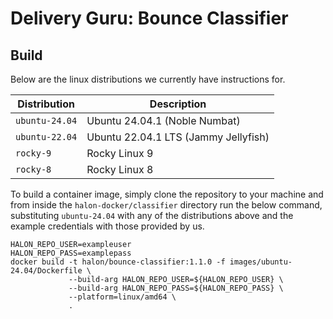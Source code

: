 # Delivery Guru: Bounce Classifier

## Build

Below are the linux distributions we currently have instructions for.

| Distribution   | Description                          |
| -------------- | -----------------------------------  |
| `ubuntu-24.04` | Ubuntu 24.04.1 (Noble Numbat)        |
| `ubuntu-22.04` | Ubuntu 22.04.1 LTS (Jammy Jellyfish) |
| `rocky-9`      | Rocky Linux 9                        |
| `rocky-8`      | Rocky Linux 8                        |

To build a container image, simply clone the repository to your machine and from inside the `halon-docker/classifier` directory run the below command, substituting `ubuntu-24.04` with any of the distributions above and the example credentials with those provided by us.

```
HALON_REPO_USER=exampleuser
HALON_REPO_PASS=examplepass
docker build -t halon/bounce-classifier:1.1.0 -f images/ubuntu-24.04/Dockerfile \
             --build-arg HALON_REPO_USER=${HALON_REPO_USER} \
             --build-arg HALON_REPO_PASS=${HALON_REPO_PASS} \
             --platform=linux/amd64 \
             .
```
